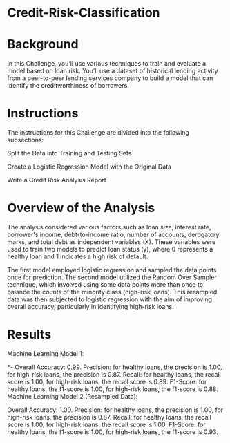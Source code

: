 # Credit-Risk-Classification

# Background
In this Challenge, you’ll use various techniques to train and evaluate a model based on loan risk. You’ll use a dataset of historical lending activity from a peer-to-peer lending services company to build a model that can identify the creditworthiness of borrowers.

# Instructions

The instructions for this Challenge are divided into the following subsections:

Split the Data into Training and Testing Sets

Create a Logistic Regression Model with the Original Data

Write a Credit Risk Analysis Report


# Overview of the Analysis
The analysis considered various factors such as loan size, interest rate, borrower's income, debt-to-income ratio, number of accounts, derogatory marks, and total debt as independent variables (X). These variables were used to train two models to predict loan status (y), where 0 represents a healthy loan and 1 indicates a high risk of default.

The first model employed logistic regression and sampled the data points once for prediction. The second model utilized the Random Over Sampler technique, which involved using some data points more than once to balance the counts of the minority class (high-risk loans). This resampled data was then subjected to logistic regression with the aim of improving overall accuracy, particularly in identifying high-risk loans.

# Results
Machine Learning Model 1:

*- Overall Accuracy: 0.99.
Precision: for healthy loans, the precision is 1.00, for high-risk loans, the precision is 0.87.
Recall: for healthy loans, the recall score is 1.00, for high-risk loans, the recall score is 0.89.
F1-Score: for healthy loans, the f1-score is 1.00, for high-risk loans, the f1-score is 0.88.
Machine Learning Model 2 (Resampled Data):

Overall Accuracy: 1.00.
Precision: for healthy loans, the precision is 1.00, for high-risk loans, the precision is 0.87.
Recall: for healthy loans, the recall score is 1.00, for high-risk loans, the recall score is 1.00.
F1-Score: for healthy loans, the f1-score is 1.00, for high-risk loans, the f1-score is 0.93.
